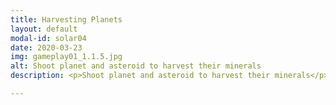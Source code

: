 ```yaml
---
title: Harvesting Planets
layout: default
modal-id: solar04
date: 2020-03-23
img: gameplay01_1.1.5.jpg
alt: Shoot planet and asteroid to harvest their minerals
description: <p>Shoot planet and asteroid to harvest their minerals</p>

---
```

